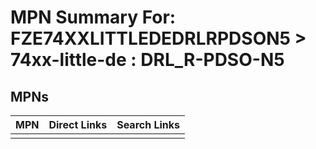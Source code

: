 



# MPN Summary For: FZE74XXLITTLEDEDRLRPDSON5 > 74xx-little-de : DRL_R-PDSO-N5

## MPNs
  

|MPN|Direct Links|Search Links|
| :--- | :--- | :--- |
||||
